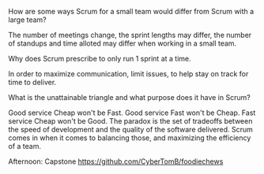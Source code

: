 How are some ways Scrum for a small team would differ from Scrum with a large team?

The number of meetings change, the sprint lengths may differ, the number of standups and time alloted may differ when working in a small team.

Why does Scrum prescribe to only run 1 sprint at a time.

In order to maximize communication, limit issues, to help stay on track for time to deliver.

What is the unattainable triangle and what purpose does it have in Scrum?

Good service Cheap won't be Fast. Good service Fast won't be Cheap. Fast service Cheap won't be Good. The paradox is the set of tradeoffs between the speed of development and the quality of the software delivered. Scrum comes in when it comes to balancing those, and maximizing the efficiency of a team.

Afternoon: Capstone https://github.com/CyberTomB/foodiechews